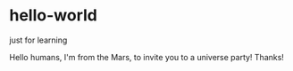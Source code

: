 # hello-world
just for learning


Hello humans,
I'm from the Mars, to invite you to a universe party!
Thanks!

